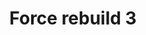 ---
title: Force rebuild 3
description: Track and optimize your sales team in real time
layout: landing

# Switch to true if you want to render the markdown content in this page.
custom-content: false

# Hero section
hero:
  title: "Some title test 3"
  subtitle: "Subtitle of the hero"
  button:
    url: http://google.es
    text: "Go somewhere"
  image:
    url: assets/images/dashboard.png
    alt: dashboard

# Contents section
contents:
  - type: block
    title: Content title
    text: Content text and more and more and more and more
    image:
      url: assets/images/dashboard.png
      alt: Alternative text
  - title: Content title
    text: Content text and more and more and more and more
    image:
      url: assets/images/dashboard.png
      alt: Alternative text
  - title: Content title
    text: Content text and more and more and more and more
    image:
      url: assets/images/dashboard.png
      alt: Alternative text

# Testimonial section
testimonial:
  quote: Hydra has shaped the business we have today. We have a repeatable sales process and a strategy to scale our team. I recommend Hydra to any business looking to improve their sales.
  image: https://source.unsplash.com/6anudmpILw4/600x400
  author:
    name: John Doe
    position: CEO of A Company Corp.

# Callout section
callout:
  message: Go do something right now before it's too late
  button:
    url: https://google.es
    text: Go now
---